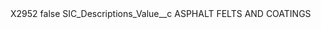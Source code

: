 <?xml version="1.0" encoding="UTF-8"?>
<CustomMetadata xmlns="http://soap.sforce.com/2006/04/metadata" xmlns:xsi="http://www.w3.org/2001/XMLSchema-instance" xmlns:xsd="http://www.w3.org/2001/XMLSchema">
    <label>X2952</label>
    <protected>false</protected>
    <values>
        <field>SIC_Descriptions_Value__c</field>
        <value xsi:type="xsd:string">ASPHALT FELTS AND COATINGS</value>
    </values>
</CustomMetadata>
